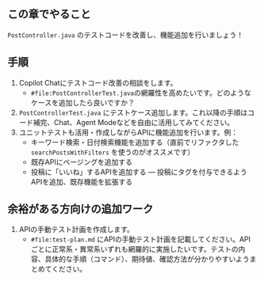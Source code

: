 ## この章でやること

`PostController.java` のテストコードを改善し、機能追加を行いましょう！

## 手順

1. Copilot Chatにテストコード改善の相談をします。
    - `#file:PostControllerTest.java`の網羅性を高めたいです。どのようなケースを追加したら良いですか？
1. `PostControllerTest.java` にテストケース追加します。これ以降の手順はコード補完、Chat、Agent Modeなどを自由に活用してみてください。
1. ユニットテストも活用・作成しながらAPIに機能追加を行います。例：
    - キーワード検索・日付検索機能を追加する（直前でリファクタした `searchPostsWithFilters` を使うのがオススメです）
    - 既存APIにページングを追加する
    - 投稿に「いいね」するAPIを追加する
    ― 投稿にタグを付与できるようAPIを追加、既存機能を拡張する

## 余裕がある方向けの追加ワーク

1. APIの手動テスト計画を作成します。
    - `#file:test-plan.md` にAPIの手動テスト計画を記載してください。APIごとに正常系・異常系いずれも網羅的に実施したいです。テストの内容、具体的な手順（コマンド）、期待値、確認方法が分かりやすいようまとめてください。